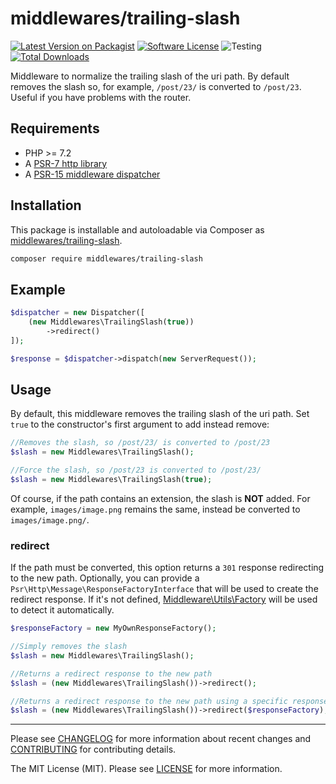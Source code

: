 # middlewares/trailing-slash

[![Latest Version on Packagist][ico-version]][link-packagist]
[![Software License][ico-license]](LICENSE)
![Testing][ico-ga]
[![Total Downloads][ico-downloads]][link-downloads]

Middleware to normalize the trailing slash of the uri path. By default removes the slash so, for example, `/post/23/` is converted to `/post/23`. Useful if you have problems with the router.

## Requirements

* PHP >= 7.2
* A [PSR-7 http library](https://github.com/middlewares/awesome-psr15-middlewares#psr-7-implementations)
* A [PSR-15 middleware dispatcher](https://github.com/middlewares/awesome-psr15-middlewares#dispatcher)

## Installation

This package is installable and autoloadable via Composer as [middlewares/trailing-slash](https://packagist.org/packages/middlewares/trailing-slash).

```sh
composer require middlewares/trailing-slash
```

## Example

```php
$dispatcher = new Dispatcher([
	(new Middlewares\TrailingSlash(true))
		->redirect()
]);

$response = $dispatcher->dispatch(new ServerRequest());
```

## Usage

By default, this middleware removes the trailing slash of the uri path. Set `true` to the constructor's first argument to add instead remove:

```php
//Removes the slash, so /post/23/ is converted to /post/23
$slash = new Middlewares\TrailingSlash();

//Force the slash, so /post/23 is converted to /post/23/
$slash = new Middlewares\TrailingSlash(true);
```

Of course, if the path contains an extension, the slash is **NOT** added. For example, `images/image.png` remains the same, instead be converted to `images/image.png/`.

### redirect

If the path must be converted, this option returns a `301` response redirecting to the new path. Optionally, you can provide a `Psr\Http\Message\ResponseFactoryInterface` that will be used to create the redirect response. If it's not defined, [Middleware\Utils\Factory](https://github.com/middlewares/utils#factory) will be used to detect it automatically.

```php
$responseFactory = new MyOwnResponseFactory();

//Simply removes the slash
$slash = new Middlewares\TrailingSlash();

//Returns a redirect response to the new path
$slash = (new Middlewares\TrailingSlash())->redirect();

//Returns a redirect response to the new path using a specific response factory
$slash = (new Middlewares\TrailingSlash())->redirect($responseFactory);
```

---

Please see [CHANGELOG](CHANGELOG.md) for more information about recent changes and [CONTRIBUTING](CONTRIBUTING.md) for contributing details.

The MIT License (MIT). Please see [LICENSE](LICENSE) for more information.

[ico-version]: https://img.shields.io/packagist/v/middlewares/trailing-slash.svg?style=flat-square
[ico-license]: https://img.shields.io/badge/license-MIT-brightgreen.svg?style=flat-square
[ico-ga]: https://github.com/middlewares/trailing-slash/workflows/testing/badge.svg
[ico-downloads]: https://img.shields.io/packagist/dt/middlewares/trailing-slash.svg?style=flat-square

[link-packagist]: https://packagist.org/packages/middlewares/trailing-slash
[link-downloads]: https://packagist.org/packages/middlewares/trailing-slash
